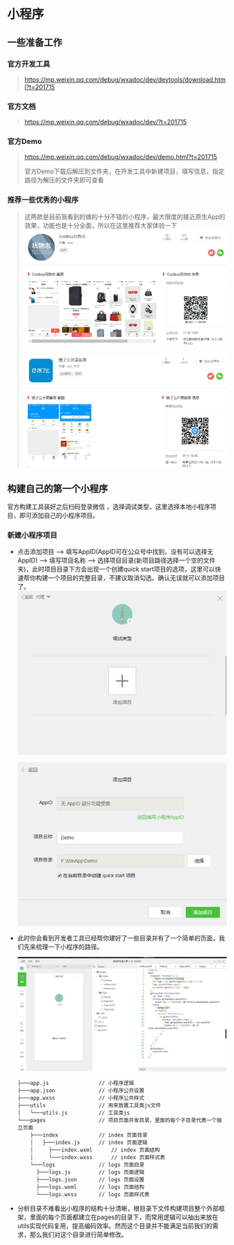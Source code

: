 # 小程序

## 一些准备工作

### 官方开发工具

>  https://mp.weixin.qq.com/debug/wxadoc/dev/devtools/download.html?t=201715

### 官方文档

> https://mp.weixin.qq.com/debug/wxadoc/dev/?t=201715

### 官方Demo

> https://mp.weixin.qq.com/debug/wxadoc/dev/demo.html?t=201715
>
> 官方Demo下载后解压到文件夹，在开发工具中新建项目，填写信息，指定路径为解压的文件夹即可查看

### 推荐一些优秀的小程序

> 这两款是目前我看到的做的十分不错的小程序，最大限度的接近原生App的效果，功能也是十分全面，所以在这里推荐大家体验一下
> ![wwz](imgs/MdImgs/wwz.jpg)
>
> ![elm](imgs/MdImgs/elm.jpg)

## 构建自己的第一个小程序

官方构建工具装好之后扫码登录微信 ，选择调试类型，这里选择本地小程序项目，即可添加自己的小程序项目。

### 新建小程序项目

- 点击添加项目 -->  填写AppID(AppID可在公众号中找到，没有可以选择无AppID)  -->  填写项目名称  -->  选择项目目录(新项目路径选择一个空的文件夹)，此时项目目录下方会出现一个创建quick start项目的选项，这里可以快速帮你构建一个项目的完整目录，不建议取消勾选。确认无误就可以添加项目了。
   ![1](imgs/MdImgs/1.jpg) 

   ![2](imgs/MdImgs/2.jpg)



- 此时你会看到开发者工具已经帮你建好了一些目录并有了一个简单的页面，我们先来梳理一下小程序的路径。

  ![3](imgs/MdImgs/3.jpg)

  ```
  ├───app.js				// 小程序逻辑
  ├───app.json				// 小程序公共设置
  ├───app.wxss				// 小程序公共样式
  ├───utils					// 用来放置工具类js文件
  │   └───utils.js			// 工具类js
  └───pages					// 项目页面开发目录，里面的每个子目录代表一个独立页面
      ├───index				// index 页面目录
      │   ├───index.js		// index 页面逻辑
      │  	├───index.wxml		// index 页面结构
      │  	└───index.wxss		// index 页面样式表
      └───logs				// logs 页面目录
      	├───logs.js			// logs 页面逻辑
      	├───logs.json		// logs 页面设置
      	├───logs.wxml		// logs 页面结构
      	└───logs.wxss		// logs 页面样式表
  ```


- 分析目录不难看出小程序的结构十分清晰，根目录下文件构建项目整个外部框架，里面的每个页面都建立在pages的目录下，而常用逻辑可以抽出来放在utils实现代码复用，提高编码效率。然而这个目录并不能满足当前我们的需求，那么我们对这个目录进行简单修改。

